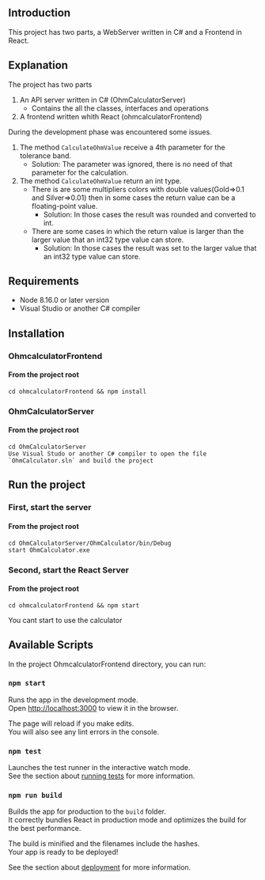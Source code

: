 
## Introduction

This project has two parts, a WebServer written in C# and a Frontend in React.

## Explanation
The project has two parts
1. An API server written in C# (OhmCalculatorServer)
    * Contains the all the classes, interfaces and operations
2. A frontend written whith React (ohmcalculatorFrontend)

During the development phase was encountered some issues.
1. The method `CalculateOhmValue` receive a 4th parameter for the tolerance band.
    * Solution: The parameter was ignored, there is no need of that parameter for the calculation.
2. The method `CalculateOhmValue` return an int type.
    * There is are some multipliers colors with double values(Gold=>0.1 and Silver=>0.01) then in some cases the return value can be a floating-point value.
        * Solution: In those cases the result was rounded and converted to int.
    * There are some cases in which the return value is larger than the larger value that an int32 type value can store.
        * Solution: In those cases the result was set to the larger value that an int32 type value can store.

## Requirements
* Node 8.16.0 or later version
* Visual Studio or another C# compiler

## Installation

### OhmcalculatorFrontend
#### From the project root
    cd ohmcalculatorFrontend && npm install
### OhmCalculatorServer
#### From the project root
    cd OhmCalculatorServer
    Use Visual Studo or another C# compiler to open the file `OhmCalculator.sln` and build the project

## Run the project
### First, start the server
#### From the project root
    cd OhmCalculatorServer/OhmCalculator/bin/Debug
    start OhmCalculator.exe
### Second, start the React Server
#### From the project root
    cd ohmcalculatorFrontend && npm start
You cant start to use the calculator

## Available Scripts

In the project OhmcalculatorFrontend directory, you can run:

### `npm start`

Runs the app in the development mode.<br />
Open [http://localhost:3000](http://localhost:3000) to view it in the browser.

The page will reload if you make edits.<br />
You will also see any lint errors in the console.

### `npm test`

Launches the test runner in the interactive watch mode.<br />
See the section about [running tests](https://facebook.github.io/create-react-app/docs/running-tests) for more information.

### `npm run build`

Builds the app for production to the `build` folder.<br />
It correctly bundles React in production mode and optimizes the build for the best performance.

The build is minified and the filenames include the hashes.<br />
Your app is ready to be deployed!

See the section about [deployment](https://facebook.github.io/create-react-app/docs/deployment) for more information.


